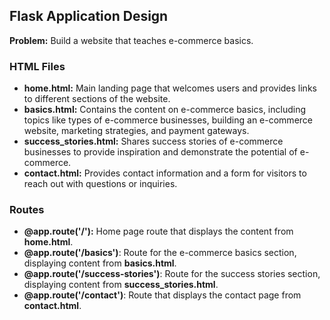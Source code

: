 ## Flask Application Design
**Problem:** Build a website that teaches e-commerce basics.

### HTML Files
- **home.html:** Main landing page that welcomes users and provides links to different sections of the website.
- **basics.html:** Contains the content on e-commerce basics, including topics like types of e-commerce businesses, building an e-commerce website, marketing strategies, and payment gateways.
- **success_stories.html:** Shares success stories of e-commerce businesses to provide inspiration and demonstrate the potential of e-commerce.
- **contact.html:** Provides contact information and a form for visitors to reach out with questions or inquiries.

### Routes
- **@app.route('/'):** Home page route that displays the content from **home.html**.
- **@app.route('/basics')**: Route for the e-commerce basics section, displaying content from **basics.html**.
- **@app.route('/success-stories')**: Route for the success stories section, displaying content from **success_stories.html**.
- **@app.route('/contact')**: Route that displays the contact page from **contact.html**.